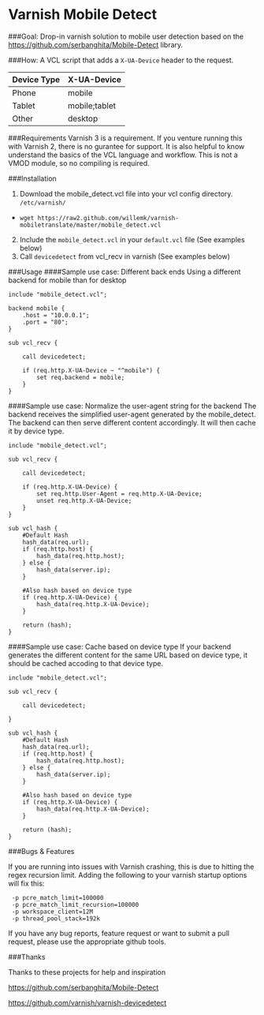 Varnish Mobile Detect
=======================

###Goal:
Drop-in varnish solution to mobile user detection based on the https://github.com/serbanghita/Mobile-Detect library.

###How:
A VCL script that adds a `X-UA-Device` header to the request.

Device Type|X-UA-Device
-----------|------------
Phone      |  mobile
Tablet     |  mobile;tablet
Other      |  desktop

###Requirements
Varnish 3 is a requirement. If you venture running this with Varnish 2, there is no gurantee for support. 
It is also helpful to know understand the basics of the VCL language and workflow. 
This is not a VMOD module, so no compiling is required. 

###Installation
1. Download the mobile_detect.vcl file into your vcl config directory. `/etc/varnish/`
 * `wget https://raw2.github.com/willemk/varnish-mobiletranslate/master/mobile_detect.vcl`
2. Include the `mobile_detect.vcl` in your `default.vcl` file (See examples below)
3. Call `devicedetect` from vcl_recv in varnish (See examples below)

###Usage
####Sample use case: Different back ends
Using a different backend for mobile than for desktop 
```
include "mobile_detect.vcl";

backend mobile {
    .host = "10.0.0.1";
    .port = "80";
}

sub vcl_recv {

    call devicedetect;

    if (req.http.X-UA-Device ~ "^mobile") {
        set req.backend = mobile;
    }
}

```
####Sample use case: Normalize the user-agent string for the backend
The backend receives the simplified user-agent generated by the mobile_detect. The backend can then serve different content accordingly. It will then cache it by device type.
```
include "mobile_detect.vcl";

sub vcl_recv {

    call devicedetect;

    if (req.http.X-UA-Device) {
        set req.http.User-Agent = req.http.X-UA-Device;
        unset req.http.X-UA-Device;
    }
}

sub vcl_hash {
    #Default Hash
    hash_data(req.url);
    if (req.http.host) {
        hash_data(req.http.host);
    } else {
        hash_data(server.ip);
    }
    
    #Also hash based on device type
    if (req.http.X-UA-Device) {
        hash_data(req.http.X-UA-Device);
    }
    
    return (hash);
}

```

####Sample use case: Cache based on device type
If your backend generates the different content for the same URL based on device type, it should be cached accoding to that device type. 
```
include "mobile_detect.vcl";

sub vcl_recv {

    call devicedetect;

}

sub vcl_hash {
    #Default Hash
    hash_data(req.url);
    if (req.http.host) {
        hash_data(req.http.host);
    } else {
        hash_data(server.ip);
    }
    
    #Also hash based on device type
    if (req.http.X-UA-Device) {
        hash_data(req.http.X-UA-Device);
    }
    
    return (hash);
}

```

###Bugs & Features

If you are running into issues with Varnish crashing, this is due to hitting the regex recursion limit. Adding the following to your varnish startup options will fix this:

```
 -p pcre_match_limit=100000 
 -p pcre_match_limit_recursion=100000 
 -p workspace_client=12M 
 -p thread_pool_stack=192k
```

If you have any bug reports, feature request or want to submit a pull request, please use the appropriate github tools. 


###Thanks

Thanks to these projects for help and inspiration

https://github.com/serbanghita/Mobile-Detect

https://github.com/varnish/varnish-devicedetect
